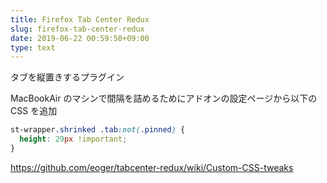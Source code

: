 ```yaml
---
title: Firefox Tab Center Redux
slug: firefox-tab-center-redux
date: 2019-06-22 00:59:50+09:00
type: text
---
```


タブを縦置きするプラグイン

MacBookAir のマシンで間隔を詰めるためにアドオンの設定ページから以下の CSS を追加

```css
st-wrapper.shrinked .tab:not(.pinned) {
  height: 29px !important;
}
```

https://github.com/eoger/tabcenter-redux/wiki/Custom-CSS-tweaks
